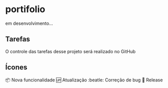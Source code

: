 # portifolio
em desenvolvimento...

## Tarefas

O controle das tarefas desse projeto será realizado no GitHub

## Ícones

:package: Nova funcionalidade
:up: Atualização
:beatle: Correção de bug
:checkered_flag: Release